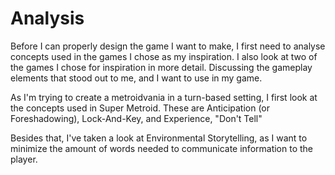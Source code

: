 # Analysis

Before I can properly design the game I want to make, I first need to analyse concepts used in the games I chose as my inspiration. I also look at two of the games I chose for inspiration in more detail. Discussing the gameplay elements that stood out to me, and I want to use in my game.

As I'm trying to create a metroidvania in a turn-based setting, I first look at the concepts used in Super Metroid. These are Anticipation (or Foreshadowing), Lock-And-Key, and Experience, "Don't Tell"

Besides that, I've taken a look at Environmental Storytelling, as I want to minimize the amount of words needed to communicate information to the player.
